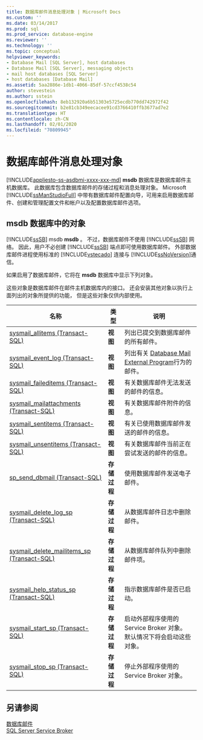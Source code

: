 ```yaml
---
title: 数据库邮件消息处理对象 | Microsoft Docs
ms.custom: ''
ms.date: 03/14/2017
ms.prod: sql
ms.prod_service: database-engine
ms.reviewer: ''
ms.technology: ''
ms.topic: conceptual
helpviewer_keywords:
- Database Mail [SQL Server], host databases
- Database Mail [SQL Server], messaging objects
- mail host databases [SQL Server]
- host databases [Database Mail]
ms.assetid: 5aa2886e-1db1-4066-85df-57ccf4538c54
author: stevestein
ms.author: sstein
ms.openlocfilehash: 8eb132920a6b51303e5725ecdb770dd742972f42
ms.sourcegitcommit: b2e81cb349eecacee91cd3766410ffb3677ad7e2
ms.translationtype: HT
ms.contentlocale: zh-CN
ms.lasthandoff: 02/01/2020
ms.locfileid: "70809945"
---
```

# <a name="database-mail-messaging-objects"></a>数据库邮件消息处理对象
[!INCLUDE[appliesto-ss-asdbmi-xxxx-xxx-md](../../includes/appliesto-ss-asdbmi-xxxx-xxx-md.md)]
  **msdb** 数据库是数据库邮件主机数据库。 此数据库包含数据库邮件的存储过程和消息处理对象。 Microsoft [!INCLUDE[ssManStudioFull](../../includes/ssmanstudiofull-md.md)] 中带有数据库邮件配置向导，可用来启用数据库邮件、创建和管理配置文件和帐户以及配置数据库邮件选项。  
  
##  <a name="ComponentsAndConcepts"></a>**msdb** 数据库中的对象  
 [!INCLUDE[ssSB](../../includes/sssb-md.md)] msdb **msdb** 。 不过，数据库邮件不使用 [!INCLUDE[ssSB](../../includes/sssb-md.md)] 网络。 因此，用户不必创建 [!INCLUDE[ssSB](../../includes/sssb-md.md)] 端点即可使用数据库邮件。 外部数据库邮件进程使用标准的 [!INCLUDE[vstecado](../../includes/vstecado-md.md)] 连接与 [!INCLUDE[ssNoVersion](../../includes/ssnoversion-md.md)]通信。  
  
 如果启用了数据库邮件，它将在 **msdb** 数据库中显示下列对象。  
  
 这些对象是数据库邮件在邮件主机数据库内的接口。 还会安装其他对象以执行上面列出的对象所提供的功能， 但是这些对象仅供内部使用。  
  
|名称|类型|说明|  
|----------|----------|-----------------|  
|[sysmail_allitems (Transact-SQL)](../../relational-databases/system-catalog-views/sysmail-allitems-transact-sql.md)|**视图**|列出已提交到数据库邮件的所有邮件。|  
|[sysmail_event_log (Transact-SQL)](../../relational-databases/system-catalog-views/sysmail-event-log-transact-sql.md)|**视图**|列出有关 [Database Mail External Program](../../relational-databases/database-mail/database-mail-external-program.md)行为的邮件。|  
|[sysmail_faileditems (Transact-SQL)](../../relational-databases/system-catalog-views/sysmail-faileditems-transact-sql.md)|**视图**|有关数据库邮件无法发送的邮件的信息。|  
|[sysmail_mailattachments (Transact-SQL)](../../relational-databases/system-catalog-views/sysmail-mailattachments-transact-sql.md)|**视图**|有关数据库邮件附件的信息。|  
|[sysmail_sentitems (Transact-SQL)](../../relational-databases/system-catalog-views/sysmail-sentitems-transact-sql.md)|**视图**|有关已使用数据库邮件发送的邮件的信息。|  
|[sysmail_unsentitems (Transact-SQL)](../../relational-databases/system-catalog-views/sysmail-unsentitems-transact-sql.md)|**视图**|有关数据库邮件当前正在尝试发送的邮件的信息。|  
|[sp_send_dbmail (Transact-SQL)](../../relational-databases/system-stored-procedures/sp-send-dbmail-transact-sql.md)|**存储过程**|使用数据库邮件发送电子邮件。|  
|[sysmail_delete_log_sp (Transact-SQL)](../../relational-databases/system-stored-procedures/sysmail-delete-log-sp-transact-sql.md)|**存储过程**|从数据库邮件日志中删除邮件。|  
|[sysmail_delete_mailitems_sp (Transact-SQL)](../../relational-databases/system-stored-procedures/sysmail-delete-mailitems-sp-transact-sql.md)|**存储过程**|从数据库邮件队列中删除邮件项。|  
|[sysmail_help_status_sp (Transact-SQL)](../../relational-databases/system-stored-procedures/sysmail-help-status-sp-transact-sql.md)|**存储过程**|指示数据库邮件是否已启动。|  
|[sysmail_start_sp (Transact-SQL)](../../relational-databases/system-stored-procedures/sysmail-start-sp-transact-sql.md)|**存储过程**|启动外部程序使用的 Service Broker 对象。 默认情况下将会启动这些对象。|  
|[sysmail_stop_sp (Transact-SQL)](../../relational-databases/system-stored-procedures/sysmail-stop-sp-transact-sql.md)|**存储过程**|停止外部程序使用的 Service Broker 对象。|  
  
  
## <a name="see-also"></a>另请参阅  
 [数据库邮件](../../relational-databases/database-mail/database-mail.md)   
 [SQL Server Service Broker](../../database-engine/configure-windows/sql-server-service-broker.md)  
  
  
